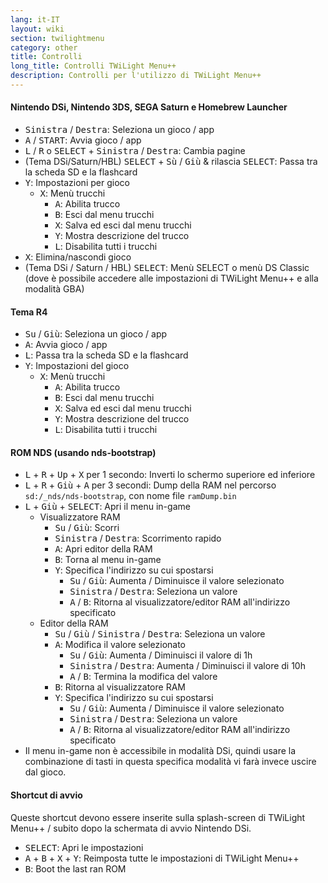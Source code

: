 ```yaml
---
lang: it-IT
layout: wiki
section: twilightmenu
category: other
title: Controlli
long_title: Controlli TWiLight Menu++
description: Controlli per l'utilizzo di TWiLight Menu++
---
```


#### Nintendo DSi, Nintendo 3DS, SEGA Saturn e Homebrew Launcher
- <kbd>Sinistra</kbd> / <kbd>Destra</kbd>: Seleziona un gioco / app
- <kbd class="face">A</kbd> / <kbd>START</kbd>: Avvia gioco / app
- <kbd class="l">L</kbd> / <kbd class="r">R</kbd> o <kbd>SELECT</kbd> + <kbd>Sinistra</kbd> / <kbd>Destra</kbd>: Cambia pagine
- (Tema DSi/Saturn/HBL) <kbd>SELECT</kbd> + <kbd>Sù</kbd> / <kbd>Giù</kbd> & rilascia <kbd>SELECT</kbd>: Passa tra la scheda SD e la flashcard
- <kbd class="face">Y</kbd>: Impostazioni per gioco
   - <kbd class="face">X</kbd>: Menù trucchi
      - <kbd class="face">A</kbd>: Abilita trucco
      - <kbd class="face">B</kbd>: Esci dal menu trucchi
      - <kbd class="face">X</kbd>: Salva ed esci dal menu trucchi
      - <kbd class="face">Y</kbd>: Mostra descrizione del trucco
      - <kbd class="l">L</kbd>: Disabilita tutti i trucchi
- <kbd class="face">X</kbd>: Elimina/nascondi gioco
- (Tema DSi / Saturn / HBL) <kbd>SELECT</kbd>: Menù SELECT o menù DS Classic (dove è possibile accedere alle impostazioni di TWiLight Menu++ e alla modalità GBA)

#### Tema R4
- <kbd>Su</kbd> / <kbd>Giù</kbd>: Seleziona un gioco / app
- <kbd class="face">A</kbd>: Avvia gioco / app
- <kbd class="l">L</kbd>: Passa tra la scheda SD e la flashcard
- <kbd class="face">Y</kbd>: Impostazioni del gioco
   - <kbd class="face">X</kbd>: Menù trucchi
      - <kbd class="face">A</kbd>: Abilita trucco
      - <kbd class="face">B</kbd>: Esci dal menu trucchi
      - <kbd class="face">X</kbd>: Salva ed esci dal menu trucchi
      - <kbd class="face">Y</kbd>: Mostra descrizione del trucco
      - <kbd class="l">L</kbd>: Disabilita tutti i trucchi

#### ROM NDS (usando nds-bootstrap)
- <kbd class="l">L</kbd> + <kbd class="r">R</kbd> + <kbd>Up</kbd> + <kbd class="face">X</kbd> per 1 secondo: Inverti lo schermo superiore ed inferiore
- <kbd class="l">L</kbd> + <kbd class="r">R</kbd> + <kbd>Giù</kbd> + <kbd class="face">A</kbd> per 3 secondi: Dump della RAM nel percorso `sd:/_nds/nds-bootstrap`, con nome file `ramDump.bin`
- <kbd class="l">L</kbd> + <kbd>Giù</kbd> + <kbd>SELECT</kbd>: Apri il menu in-game
   - Visualizzatore RAM
      - <kbd>Su</kbd> / <kbd>Giù</kbd>: Scorri
      - <kbd>Sinistra</kbd> / <kbd>Destra</kbd>: Scorrimento rapido
      - <kbd class="face">A</kbd>: Apri editor della RAM
      - <kbd class="face">B</kbd>: Torna al menu in-game
      - <kbd class="face">Y</kbd>: Specifica l'indirizzo su cui spostarsi
        - <kbd>Su</kbd> / <kbd>Giù</kbd>: Aumenta / Diminuisce il valore selezionato
        - <kbd>Sinistra</kbd> / <kbd>Destra</kbd>: Seleziona un valore
        - <kbd class="face">A</kbd> / <kbd class="face">B</kbd>: Ritorna al visualizzatore/editor RAM all'indirizzo specificato
   - Editor della RAM
      - <kbd>Su</kbd> / <kbd>Giù</kbd> / <kbd>Sinistra</kbd> / <kbd>Destra</kbd>: Seleziona un valore
      - <kbd class="face">A</kbd>: Modifica il valore selezionato
         - <kbd>Su</kbd> / <kbd>Giù</kbd>: Aumenta / Diminuisci il valore di 1h
         - <kbd>Sinistra</kbd> / <kbd>Destra</kbd>: Aumenta / Diminuisci il valore di 10h
         - <kbd class="face">A</kbd> / <kbd class="face">B</kbd>: Termina la modifica del valore
      - <kbd class="face">B</kbd>: Ritorna al visualizzatore RAM
      - <kbd class="face">Y</kbd>: Specifica l'indirizzo su cui spostarsi
        - <kbd>Su</kbd> / <kbd>Giù</kbd>: Aumenta / Diminuisce il valore selezionato
        - <kbd>Sinistra</kbd> / <kbd>Destra</kbd>: Seleziona un valore
        - <kbd class="face">A</kbd> / <kbd class="face">B</kbd>: Ritorna al visualizzatore/editor RAM all'indirizzo specificato
 - Il menu in-game non è accessibile in modalità DSi, quindi usare la combinazione di tasti in questa specifica modalità vi farà invece uscire dal gioco.

#### Shortcut di avvio
Queste shortcut devono essere inserite sulla splash-screen di TWiLight Menu++ / subito dopo la schermata di avvio Nintendo DSi.

- <kbd>SELECT</kbd>: Apri le impostazioni
- <kbd class="face">A</kbd> + <kbd class="face">B</kbd> + <kbd class="face">X</kbd> + <kbd class="face">Y</kbd>: Reimposta tutte le impostazioni di TWiLight Menu++
- <kbd class="face">B</kbd>: Boot the last ran ROM
